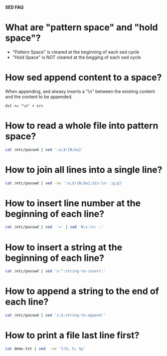 **SED FAQ**
# What are "pattern space" and "hold space"?
- "Pattern Space" is cleared at the beginning of each sed cycle
- "Hold Space" is NOT cleared at the begging of each sed cycle

# How sed append content to a space?
When appending, sed alwasy inserts a "\n" between the existing content and the content to be appended.
```
dst += "\n" + src 
```

# How to read a whole file into pattern space?

```bash
cat /etc/passwd | sed ':a;$!{N;ba}'
```

# How to join all lines into a single line?
```bash
cat /etc/passwd | sed -ne ':a;$!{N;ba};${s:\n: :g;p}'
```

# How to insert line number at the beginning of each line?
```bash
cat /etc/passwd | sed  '=' | sed 'N;s:\n: :'
```

# How to insert a string at the beginning of each line?
```bash
cat /etc/passwd | sed 's:^:string-to-insert:'
```

# How to append a string to the end of each line?
```bash
cat /etc/passwd | sed 's:$:string-to-append:'
```

# How to print a file last line first?
```bash
cat demo.txt | sed  -ne '1!G; h; $p'
```
